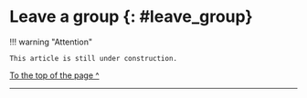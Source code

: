 # Leave a group {: #leave_group}




!!! warning "Attention"

    This article is still under construction.



[To the top of the page ^](#leave_group)

---
